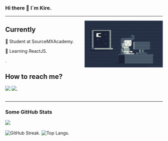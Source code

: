 ### Hi there 👋 I`m Kire.
<hr>

<!--
**KireMitrov/KireMitrov** is a ✨ _special_ ✨ repository because its `README.md` (this file) appears on your GitHub profile.

Here are some ideas to get you started:

- 🔭 I’m currently working on ...
- 🌱 I’m currently learning ...
- 👯 I’m looking to collaborate on ...
- 🤔 I’m looking for help with ...
- 💬 Ask me about ...
- 📫 How to reach me: ...
- 😄 Pronouns: ...
- ⚡ Fun fact: ...
-->
<p><img align="right" src="https://github.com/KireMitrov/KireMitrov/blob/main/coding.gif" width="250" height="150"></p>

## Currently
<p>🔭 Student at SourceMXAcademy.</p>
<p>🌱 Learning ReactJS.</p>.

## How to reach me?
 [![](https://img.shields.io/badge/Gmail-D14836?style=for-the-badge&logo=gmail&logoColor=white)](https://mail.google.com/mail/?view=cm&source=mailto&to=kire.mitrov.km@gmail.com)
 [![](https://img.shields.io/badge/LinkedIn-0077B5?style=for-the-badge&logo=linkedin&logoColor=white)](https://www.linkedin.com/in/kire-mitrov-066313198/).
<br><br>
<hr>
<h3>Some GitHub Stats</h3>
<img src="https://github-readme-stats.vercel.app/api?username=KireMitrov&theme=radical" >

![GitHub Streak](https://github-readme-streak-stats.herokuapp.com?user=KireMitrov&date_format=M%20j%5B%2C%20Y%5D).
![Top Langs](https://github-readme-stats.vercel.app/api/top-langs/?username=KireMitrov&theme=tokyonight).
